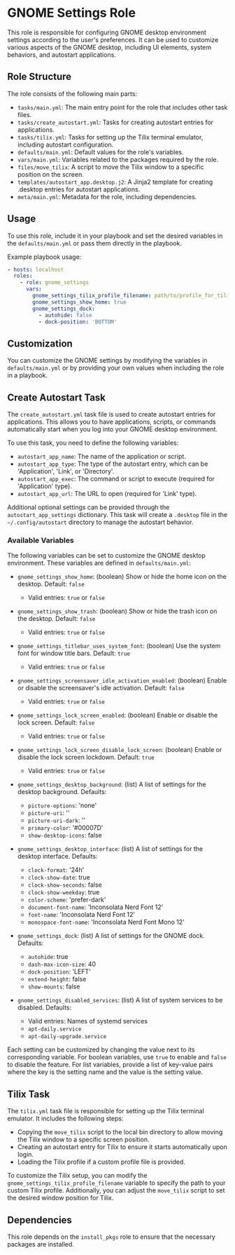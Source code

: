 # GNOME Settings Role

This role is responsible for configuring GNOME desktop environment settings
according to the user's preferences. It can be used to customize various
aspects of the GNOME desktop, including UI elements, system behaviors, and
autostart applications.

## Role Structure

The role consists of the following main parts:

- `tasks/main.yml`: The main entry point for the role that includes other task files.
- `tasks/create_autostart.yml`: Tasks for creating autostart entries for applications.
- `tasks/tilix.yml`: Tasks for setting up the Tilix terminal emulator, including autostart configuration.
- `defaults/main.yml`: Default values for the role's variables.
- `vars/main.yml`: Variables related to the packages required by the role.
- `files/move_tilix`: A script to move the Tilix window to a specific position on the screen.
- `templates/autostart_app.desktop.j2`: A Jinja2 template for creating .desktop entries for autostart applications.
- `meta/main.yml`: Metadata for the role, including dependencies.

## Usage

To use this role, include it in your playbook and set the desired variables in
the `defaults/main.yml` or pass them directly in the playbook.

Example playbook usage:

```yaml
- hosts: localhost
  roles:
    - role: gnome_settings
      vars:
        gnome_settings_tilix_profile_filename: path/to/profile_for_tilix
        gnome_settings_show_home: true
        gnome_settings_dock:
          - autohide: false
          - dock-position: 'BOTTOM'
```

## Customization

You can customize the GNOME settings by modifying the variables in
`defaults/main.yml` or by providing your own values when including the role in
a playbook.

## Create Autostart Task

The `create_autostart.yml` task file is used to create autostart entries for applications. This allows you to have applications, scripts, or commands automatically start when you log into your GNOME desktop environment.

To use this task, you need to define the following variables:

- `autostart_app_name`: The name of the application or script.
- `autostart_app_type`: The type of the autostart entry, which can be 'Application', 'Link', or 'Directory'.
- `autostart_app_exec`: The command or script to execute (required for 'Application' type).
- `autostart_app_url`: The URL to open (required for 'Link' type).

Additional optional settings can be provided through the `autostart_app_settings` dictionary. This task will create a `.desktop` file in the `~/.config/autostart` directory to manage the autostart behavior.


### Available Variables

The following variables can be set to customize the GNOME desktop environment.
These variables are defined in `defaults/main.yml`:

- `gnome_settings_show_home`: (boolean) Show or hide the home icon on the desktop. Default: `false`
  - Valid entries: `true` or `false`
- `gnome_settings_show_trash`: (boolean) Show or hide the trash icon on the desktop. Default: `false`
  - Valid entries: `true` or `false`
- `gnome_settings_titlebar_uses_system_font`: (boolean) Use the system font for window title bars. Default: `true`
  - Valid entries: `true` or `false`
- `gnome_settings_screensaver_idle_activation_enabled`: (boolean) Enable or disable the screensaver's idle activation. Default: `false`
  - Valid entries: `true` or `false`
- `gnome_settings_lock_screen_enabled`: (boolean) Enable or disable the lock screen. Default: `false`
  - Valid entries: `true` or `false`
- `gnome_settings_lock_screen_disable_lock_screen`: (boolean) Enable or disable the lock screen lockdown. Default: `true`
  - Valid entries: `true` or `false`

- `gnome_settings_desktop_background`: (list) A list of settings for the desktop background. Defaults:
  - `picture-options`: 'none'
  - `picture-uri`: ''
  - `picture-uri-dark`: ''
  - `primary-color`: '#00007D'
  - `show-desktop-icons`: false

- `gnome_settings_desktop_interface`: (list) A list of settings for the desktop interface. Defaults:
  - `clock-format`: '24h'
  - `clock-show-date`: true
  - `clock-show-seconds`: false
  - `clock-show-weekday`: true
  - `color-scheme`: 'prefer-dark'
  - `document-font-name`: 'Inconsolata Nerd Font 12'
  - `font-name`: 'Inconsolata Nerd Font 12'
  - `monospace-font-name`: 'Inconsolata Nerd Font Mono 12'

- `gnome_settings_dock`: (list) A list of settings for the GNOME dock. Defaults:
  - `autohide`: true
  - `dash-max-icon-size`: 40
  - `dock-position`: 'LEFT'
  - `extend-height`: false
  - `show-mounts`: false

- `gnome_settings_disabled_services`: (list) A list of system services to be disabled. Defaults:
  - Valid entries: Names of systemd services
  - `apt-daily.service`
  - `apt-daily-upgrade.service`

Each setting can be customized by changing the value next to its corresponding
variable. For boolean variables, use `true` to enable and `false` to disable
the feature. For list variables, provide a list of key-value pairs where the
key is the setting name and the value is the setting value.

## Tilix Task

The `tilix.yml` task file is responsible for setting up the Tilix terminal
emulator. It includes the following steps:

- Copying the `move_tilix` script to the local bin directory to allow moving the Tilix window to a specific screen position.
- Creating an autostart entry for Tilix to ensure it starts automatically upon login.
- Loading the Tilix profile if a custom profile file is provided.

To customize the Tilix setup, you can modify the
`gnome_settings_tilix_profile_filename` variable to specify the path to your
custom Tilix profile. Additionally, you can adjust the `move_tilix` script to
set the desired window position for Tilix.

## Dependencies

This role depends on the `install_pkgs` role to ensure that the necessary
packages are installed.
